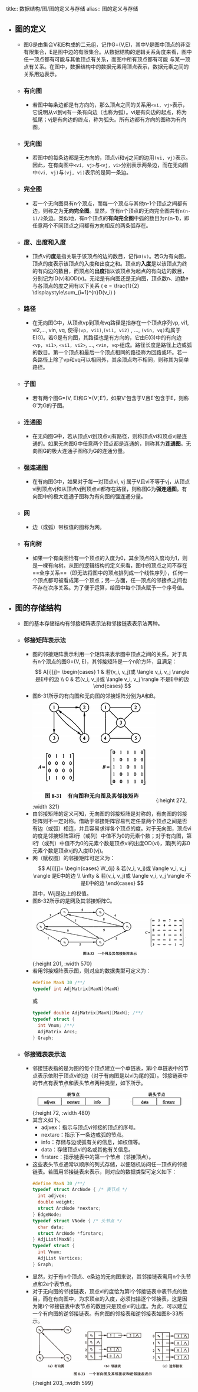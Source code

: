 title:: 数据结构/图/图的定义与存储
alias:: 图的定义与存储

- ## 图的定义
	- 图G是由集合V和E构成的二元组，记作G=(V,E)，其中V是图中顶点的非空有限集合，E是图中边的有限集合。从数据结构的逻辑关系角度来看，图中任一顶点都有可能与其他顶点有关系，而图中所有顶点都有可能 与某一顶点有关系。在图中，数据结构中的数据元素用顶点表示，数据元素之间的关系用边表示。
	- ### 有向图
		- 若图中每条边都是有方向的，那么顶点之间的关系用`<vi, vj>`表示，它说明从vi到vj有一条有向边（也称为弧）。vi是有向边的起点，称为弧尾；vj是有向边的终点，称为弧头。所有边都有方向的图称为有向图。
	- ### 无向图
		- 若图中的每条边都是无方向的，顶点vi和vj之间的边用`(vi, vj)`表示。因此，在有向图中`<vi, vj>`与`<vj, vi>`分别表示两条边，而在无向图中`(vi, vj)`与`(vj, vi)`表示的是同一条边。
	- ### 完全图
		- 若一个无向图具有n个顶点，而每一个顶点与其他n-1个顶点之间都有边，则称之为**无向完全图**。显然，含有n个顶点的无向完全图共有`n(n-1)/2`条边。类似地，有n个顶点的**有向完全图**中弧的数目为n(n-1)，即任意两个不同顶点之间都有方向相反的两条弧存在。
	- ### 度、出度和入度
		- 顶点v的**度**是指关联于该顶点的边的数目，记作`D(v)`。若G为有向图，顶点的度表示该顶点的入度和出度之和。顶点的**入度**是以该顶点为终的有向边的数目，而顶点的**出度**指以该顶点为起点的有向边的数目，分别记为ID(v)和OD(v)。无论是有向图还是无向图，顶点数n、边数e与各顶点的度之间有以下关系
		  \( e = \frac{1}{2} \displaystyle\sum_{i=1}^{n}D(v_i) \)
	- ### 路径
		- 在无向图G中，从顶点vp到顶点vq路径是指存在一个顶点序列vp, vi1, vi2,…, vin, vq, 使得`(vp, vi1)`,`(vi1, vi2)` , …, `(vin, vq)`均属于E(G)。若G是有向图，其路径也是有方向的，它由E(G)中的有向边`<vp, vi1>`, `<vi1, vi2>`, …, `<vin, vq>`组成。路径长度是路径上边或弧的数目。第一个顶点和最后一个顶点相同的路径称为回路或环。若一条路径上除了vp和vq可以相同外，其余顶点均不相同，则称其为简单路径。
	- ### 子图
		- 若有两个图G=(V, E)和G’=(V’,E’)，如果V’包含于V且E’包含于E，则称G’为G的子图。
	- ### 连通图
		- 在无向图G中，若从顶点vi到顶点vj有路径，则称顶点vi和顶点vj是连通的。如果无向图G中任意两个顶点都是连通的，则称其为**连通图**。无向图G的极大连通子图称为G的连通分量。
	- ### 强连通图
		- 在有向图G中，如果对于每一对顶点vi, vj 属于V且vi不等于vj，从顶点vi到顶点vj和从顶点vj到顶点vi都存在路径，则称图G为**强连通图**。有向图中的极大连通子图称为有向图的强连通分量。
	- ### 网
		- 边（或弧）带权值的图称为网。
	- ### 有向树
		- 如果一个有向图恰有一个顶点的入度为0，其余顶点的入度均为1，则是一棵有向树。从图的逻辑结构的定义来看，图中的顶点之间不存在==全序关系==（即无法将图中的顶点排列成一个线性序列），任何一个顶点都可被看成第一个顶点；另一方面，任一顶点的邻接点之间也不存在次序关系。为了便于运算，给图中每个顶点赋予一个序号值。
- ## 图的存储结构
	- 图的基本存储结构有邻接矩阵表示法和邻接链表表示法两种。
	- ### 邻接矩阵表示法
		- 图的邻接矩阵表示利用一个矩阵来表示图中顶点之间的关系。对于具有n个顶点的图G=(V, E)，其邻接矩阵是一个n阶方阵，且满足：
		  $$
		  A[i][j]=
		  \begin{cases}
		  1 & 若(v_i, v_j)或 \langle v_i, v_j \rangle 是E中的边 \\
		  0 & 若(v_i, v_j)或 \langle v_i, v_j \rangle 不是E中的边
		  \end{cases}
		  $$
		- 图8-31所示的有向图和无向图的邻接矩阵分别为A和B。
		  ![image.png](../assets/image_1648956508793_0.png){:height 272, :width 321}
		- 由邻接矩阵的定义可知，无向图的邻接矩阵是对称的，有向图的邻接矩阵则不一定对称。借助于邻接矩阵容易判定任意两个顶点之间是否有边（或弧）相连，并且容易求得各个顶点的度。对于无向图，顶点vi的度是邻接矩阵第i行（或列）中值不为0的元素个数；对于有向图，第i行（或列）中值不为0的元素个数是顶点vi的出度OD(vi)，第j列的非0元素个数是顶点vj的入度ID(vj)。
		- 网（赋权图）的邻接矩阵可定义为：
		  $$
		  A[i][j]=
		  \begin{cases}
		  W_{ij} & 若(v_i, v_j)或 \langle v_i, v_j \rangle 是E中的边 \\
		  \infty & 若(v_i, v_j)或 \langle v_i, v_j \rangle 不是E中的边
		  \end{cases}
		  $$
		  其中，Wij是边上的权值。
		- 图8-32所示的是网及其邻接矩阵C。
		  ![image.png](../assets/image_1648956656056_0.png){:height 201, :width 570}
		- 若用邻接矩阵表示图，则对应的数据类型可定义为：
		  ```c
		  #define MaxN 30 /**/
		  typedef int AdjMatrix[MaxN]{MaxN}
		  ```
		  或
		  ```c
		  typedef double AdjMatrix[MaxN][MaxN]; /**/
		  typedef struct {
		    int Vnum; /**/
		    AdjMatrix Arcs;
		  } Graph;
		  ```
	- ### 邻接链表表示法
		- 邻接链表指的是为图的每个顶点建立一个单链表，第i个单链表中的节点表示依附于顶点vi的边（对于有向图是以vi为尾的弧）。邻接链表中的节点有表节点和表头节点两种类型，如下所示。
		  ![image.png](../assets/image_1648956752374_0.png){:height 72, :width 480}
		- 其含义如下。
			- adjvex：指示与顶点vi邻接的顶点的序号。
			- nextarc：指示下一条边或弧的节点。
			- info：存储与边或弧有关的信息，如权值等。
			- data：存储顶点vi的名或其他有关信息。
			- firstarc：指示链表中的第一个节点（邻接顶点）。
		- 这些表头节点通常以顺序的列式存储，以便随机访问任一顶点的邻接链表。若图用邻接链表来表示，则对应的数据类型可定义如下：
		  ```c
		  #define MaxN 30 /**/
		  typedef struct ArcNode { /* 表节点 */
		    int adjvex;
		    double weight;
		    struct ArcNode *nextarc;
		  } EdgeNode;
		  typedef struct VNode { /* 头节点 */
		    char data;
		    struct ArcNode *firstarc;
		  } AdjList[MaxN];
		  typedef struct {
		    int Vnum;
		    AdjList Vertices;
		  } Graph;
		  ```
		- 显然，对于有n个顶点、e条边的无向图来说，其邻接链表需用n个头节点和2e个表节点。
		- 对于无向图的邻接链表，顶点vi的度恰为第i个邻接链表中表节点的数目，而在有向图中，为求顶点的入度，必须扫描逐个邻接表，这是因为第i个邻接链表中表节点的数目只是顶点vi的出度。为此，可以建立一个有向图的逆邻接链表。有向图的邻接表和逆邻接表如图8-33所示。
		  ![image.png](../assets/image_1648956796246_0.png){:height 203, :width 599}